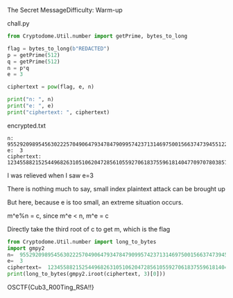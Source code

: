 The Secret MessageDifficulty: Warm-up

chall.py

``` python
from Cryptodome.Util.number import getPrime, bytes_to_long

flag = bytes_to_long(b"REDACTED")
p = getPrime(512)
q = getPrime(512)
n = p*q
e = 3

ciphertext = pow(flag, e, n)

print("n: ", n)
print("e: ", e)
print("ciphertext: ", ciphertext)
```

encrypted.txt

```
n:  95529209895456302225704906479347847909957423713146975001566374739455122191404873517846348720717334832208112563199994182911677708320666162110219260456995238587348694937990770918797369279309985690765014929994818701603418084246649965352663500490541743609682236183632053755116058982739236349050530235419666436143
e:  3
ciphertext:  123455882152544968263105106204728561055927061837559618140477097078038573915018542652304779417958037315601542697001430243903815208295768006065618427997903855304186888710867473025125
```

I was relieved when I saw e=3

There is nothing much to say, small index plaintext attack can be brought up

But here, because e is too small, an extreme situation occurs.

m^e%n = c, since m^e < n, m^e = c

Directly take the third root of c to get m, which is the flag

``` python
from Cryptodome.Util.number import long_to_bytes
import gmpy2
n=  95529209895456302225704906479347847909957423713146975001566374739455122191404873517846348720717334832208112563199994182911677708320666162110219260456995238587348694937990770918797369279309985690765014929994818701603418084246649965352663500490541743609682236183632053755116058982739236349050530235419666436143
e=  3
ciphertext=  123455882152544968263105106204728561055927061837559618140477097078038573915018542652304779417958037315601542697001430243903815208295768006065618427997903855304186888710867473025125
print(long_to_bytes(gmpy2.iroot(ciphertext, 3)[0]))
```
OSCTF{Cub3_R00Ting_RSA!!}
